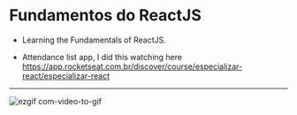 # Fundamentos do ReactJS

* Learning the Fundamentals of ReactJS.

* Attendance list app, I did this watching here https://app.rocketseat.com.br/discover/course/especializar-react/especializar-react

---


![ezgif com-video-to-gif](https://user-images.githubusercontent.com/130297266/235690636-0407e03b-610a-4564-aa0d-f38cf043ee3d.gif)


